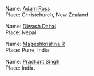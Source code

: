 Name: [Adam Ross](https://github.com/R055A)\
Place: Christchurch, New Zealand

Name: [Diwash Dahal](https://github.com/diwash007)\
Place: Nepal

Name: [Mageshkrishna R](https://github.com/silicolicious)\
Place: Pune, India

Name: [Prashant Singh](https://github.com/EitoZX/)\
Place: India.
